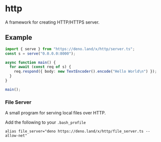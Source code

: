 # http

A framework for creating HTTP/HTTPS server.

## Example

```typescript
import { serve } from "https://deno.land/x/http/server.ts";
const s = serve("0.0.0.0:8000");

async function main() {
  for await (const req of s) {
    req.respond({ body: new TextEncoder().encode("Hello World\n") });
  }
}

main();
```

### File Server

A small program for serving local files over HTTP.

Add the following to your `.bash_profile`

```
alias file_server="deno https://deno.land/x/http/file_server.ts --allow-net"
```
